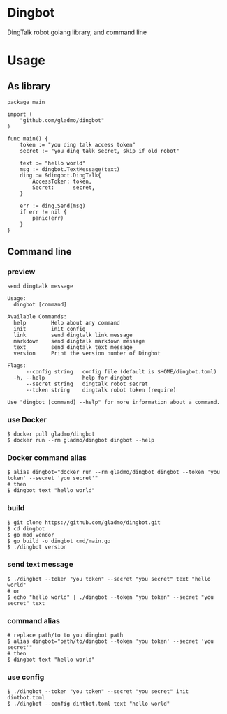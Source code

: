 # Dingbot
DingTalk robot golang library, and command line

# Usage
## As library
```golang
package main

import (
	"github.com/gladmo/dingbot"
)

func main() {
	token := "you ding talk access token"
	secret := "you ding talk secret, skip if old robot"

	text := "hello world"
	msg := dingbot.TextMessage(text)
	ding := &dingbot.DingTalk{
		AccessToken: token,
		Secret:      secret,
	}

	err := ding.Send(msg)
	if err != nil {
		panic(err)
	}
}
```

## Command line
### preview
```shell script
send dingtalk message

Usage:
  dingbot [command]

Available Commands:
  help        Help about any command
  init        init config
  link        send dingtalk link message
  markdown    send dingtalk markdown message
  text        send dingtalk text message
  version     Print the version number of Dingbot

Flags:
      --config string   config file (default is $HOME/dingbot.toml)
  -h, --help            help for dingbot
      --secret string   dingtalk robot secret
      --token string    dingtalk robot token (require)

Use "dingbot [command] --help" for more information about a command.
```

### use Docker
```shell script
$ docker pull gladmo/dingbot
$ docker run --rm gladmo/dingbot dingbot --help
```

### Docker command alias
```shell script
$ alias dingbot="docker run --rm gladmo/dingbot dingbot --token 'you token' --secret 'you secret'"
# then
$ dingbot text "hello world"
```

### build
```shell script
$ git clone https://github.com/gladmo/dingbot.git
$ cd dingbot
$ go mod vendor
$ go build -o dingbot cmd/main.go
$ ./dingbot version
```

### send text message
```shell script
$ ./dingbot --token "you token" --secret "you secret" text "hello world"
# or
$ echo "hello world" | ./dingbot --token "you token" --secret "you secret" text
```

### command alias
```shell script
# replace path/to to you dingbot path
$ alias dingbot="path/to/dingbot --token 'you token' --secret 'you secret'"
# then
$ dingbot text "hello world"
```

### use config 
```shell script
$ ./dingbot --token "you token" --secret "you secret" init dintbot.toml
$ ./dingbot --config dintbot.toml text "hello world"
```